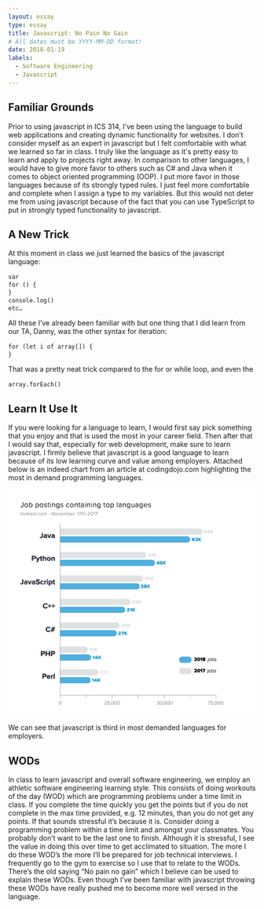 ```yaml
---
layout: essay
type: essay
title: Javascript: No Pain No Gain
# All dates must be YYYY-MM-DD format!
date: 2018-01-19
labels:
  - Software Engineering
  - Javascript
---
```


## Familiar Grounds

Prior to using javascript in ICS 314, I’ve been using the language to build web applications and creating dynamic functionality for websites. I don’t consider myself as an expert in javascript but I felt comfortable with what we learned so far in class. I truly like the language as it's pretty easy to learn and apply to projects right away. In comparison to other languages, I would have to give more favor to others such as C# and Java when it comes to object oriented programming (OOP). I put more favor in those languages because of its strongly typed rules. I just feel more comfortable and complete when I assign a type to my variables. But this would not deter me from using javascript because of the fact that you can use TypeScript to put in strongly typed functionality to javascript. 

## A New Trick

At this moment in class we just learned the basics of the javascript language: 
```
var 
for () {
} 
console.log()
etc…
```
 All these I’ve already been familiar with but one thing that I did learn from our TA, Danny, was the other syntax for iteration:
```
for (let i of array[]) {
}
```
That was a pretty neat trick compared to the for or while loop, and even the
```
array.forEach()
```

## Learn It Use It

If you were looking for a language to learn, I would first say pick something that you enjoy and that is used the most in your career field. Then after that I would say that, especially for web development, make sure to learn javascript. I firmly believe that javascript is a good language to learn because of its low learning curve and value among employers. Attached below is an indeed chart from an article at codingdojo.com highlighting the most in demand programming languages.

<img class="ui image" src="../images/top_language_trends.jpg">

We can see that javascript is third in most demanded languages for employers.

## WODs

In class to learn javascript and overall software engineering, we employ an athletic software engineering learning style. This consists of doing workouts of the day (WOD) which are programming problems under a time limit in class. If you complete the time quickly you get the points but if you do not complete in the max time provided, e.g. 12 minutes, than you do not get any points. If that sounds stressful it’s because it is. Consider doing a programming problem within a time limit and amongst your classmates. You probably don’t want to be the last one to finish. Although it is stressful, I see the value in doing this over time to get acclimated to situation. The more I do these WOD’s the more I’ll be prepared for job technical interviews. I frequently go to the gym to exercise so I use that to relate to the WODs. There’s the old saying “No pain no gain” which I believe can be used to explain these WODs. Even though I’ve been familiar with javascript throwing these WODs have really pushed me to become more well versed in the language.
